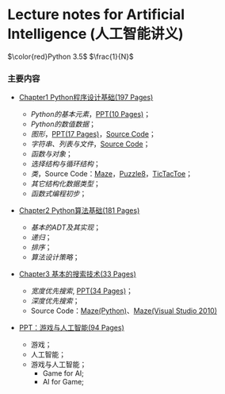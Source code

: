 # Lecture notes for Artificial Intelligence (人工智能讲义)

$\color{red}Python 3.5$ $\frac{1}{N}$

### 主要内容
- <a href="https://github.com/duxiaoqin/Lecture-notes-for-Artificial-Intelligence/blob/master/Chapter1-CN.pdf">Chapter1 Python程序设计基础(197 Pages)</a>
   - _Python的基本元素_，<a href="https://github.com/duxiaoqin/Lecture-notes-for-Artificial-Intelligence/blob/master/Lesson1-CN.pdf">PPT(10 Pages)</a>；
   - _Python的数值数据_；
   - _图形_，<a href="https://github.com/duxiaoqin/Lecture-notes-for-Artificial-Intelligence/blob/master/Lesson2-CN.pdf">PPT(17 Pages)</a>，<a href="https://github.com/duxiaoqin/Lecture-notes-for-Artificial-Intelligence/blob/master/SourceCode3.zip">Source Code</a>；
   - _字符串、列表与文件_，<a href="https://github.com/duxiaoqin/Lecture-notes-for-Artificial-Intelligence/blob/master/SourceCode2.zip">Source Code</a>；
   - _函数与对象_；
   - _选择结构与循环结构_；
   - _类_，Source Code：<a href="https://github.com/duxiaoqin/Lecture-notes-for-Artificial-Intelligence/blob/master/Maze1.zip">Maze</a>，<a href="https://github.com/duxiaoqin/Lecture-notes-for-Artificial-Intelligence/blob/master/Puzzle8-1.zip">Puzzle8</a>，<a href="https://github.com/duxiaoqin/Lecture-notes-for-Artificial-Intelligence/blob/master/TicTacToe1.zip">TicTacToe</a>；
   - _其它结构化数据类型_；
   - _函数式编程初步_；

- <a href="https://github.com/duxiaoqin/Lecture-notes-for-Artificial-Intelligence/blob/master/Chapter2-CN.pdf">Chapter2 Python算法基础(181 Pages)</a>
   - _基本的ADT及其实现_；
   - _递归_；
   - _排序_；
   - _算法设计策略_；
   
- <a href="https://github.com/duxiaoqin/Lecture-notes-for-Artificial-Intelligence/blob/master/Chapter3-CN.pdf">Chapter3 基本的搜索技术(33 Pages)</a>
   - _宽度优先搜索_, <a href="https://github.com/duxiaoqin/Lecture-notes-for-Artificial-Intelligence/blob/master/Search1-CN.pdf">PPT(34 Pages)</a>；
   - _深度优先搜索_；
   - Source Code：<a href="https://github.com/duxiaoqin/Lecture-notes-for-Artificial-Intelligence/blob/master/Maze_DBFS.zip">Maze(Python)</a>、<a href="https://github.com/duxiaoqin/Lecture-notes-for-Artificial-Intelligence/blob/master/DFSMaze.zip">Maze(Visual Studio 2010)</a>
   
- <a href="https://github.com/duxiaoqin/Lecture-notes-for-Artificial-Intelligence/blob/master/GAMEAI-CN.pdf">PPT：游戏与人工智能(94 Pages)</a>
   - 游戏；
   - 人工智能；
   - 游戏与人工智能；
      - Game for AI;
      - AI for Game;
